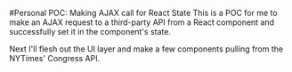 #Personal POC: Making AJAX call for React State
This is a POC for me to make an AJAX request to a third-party API from a React component and successfully set it in the component's state.

Next I'll flesh out the UI layer and make a few components pulling from the NYTimes' Congress API.
